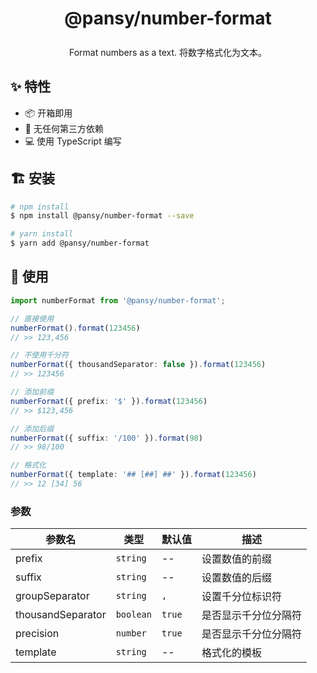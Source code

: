 <h1 align="center" style="line-height: 50px; height: 50px">
  <span>@pansy/number-format<span>
</h1>

<div align="center">
  Format numbers as a text. 将数字格式化为文本。
</div>

## ✨ 特性

- 📦 开箱即用
- 💝 无任何第三方依赖
- 💻 使用 TypeScript 编写

## 🏗 安装

```sh
# npm install
$ npm install @pansy/number-format --save

# yarn install
$ yarn add @pansy/number-format
```

## 🔨 使用

```ts
import numberFormat from '@pansy/number-format';

// 直接使用
numberFormat().format(123456) 
// >> 123,456

// 不使用千分符
numberFormat({ thousandSeparator: false }).format(123456) 
// >> 123456

// 添加前缀
numberFormat({ prefix: '$' }).format(123456) 
// >> $123,456

// 添加后缀
numberFormat({ suffix: '/100' }).format(98) 
// >> 98/100

// 格式化
numberFormat({ template: '## [##] ##' }).format(123456) 
// >> 12 [34] 56
```

### 参数

|参数名|类型|默认值|描述|
|----|-----|----|----|
|prefix| `string` |--|设置数值的前缀|
|suffix| `string` |--|设置数值的后缀|
|groupSeparator| `string`| `,` |设置千分位标识符|
|thousandSeparator| `boolean` | `true` |是否显示千分位分隔符|
|precision| `number` | `true`|是否显示千分位分隔符|
|template| `string` | -- |格式化的模板|
